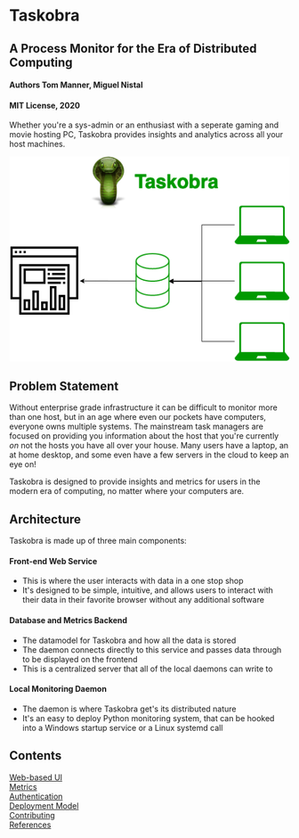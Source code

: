 # Taskobra 
## A Process Monitor for the Era of Distributed Computing
#### Authors Tom Manner, Miguel Nistal
#### MIT License, 2020 

Whether you're a sys-admin or an enthusiast with a seperate gaming and movie hosting PC, Taskobra provides insights and analytics across all your host machines. 

![Taskobra](images/taskobra_blockdiag.png)

## Problem Statement 
Without enterprise grade infrastructure it can be difficult to monitor more than one host, but in an age where even our pockets have computers, everyone owns multiple systems. The mainstream task managers are focused on providing you information about the host that you're currently _on_ not the hosts you have all over your house. Many users have a laptop, an at home desktop, and some even have a few servers in the cloud to keep an eye on! 

Taskobra is designed to provide insights and metrics for users in the modern era of computing, no matter where your computers are.

## Architecture 

Taskobra is made up of three main components:

#### Front-end Web Service
- This is where the user interacts with data in a one stop shop
- It's designed to be simple, intuitive, and allows users to interact with their data in their favorite browser without any additional software 

#### Database and Metrics Backend
- The datamodel for Taskobra and how all the data is stored
- The daemon connects directly to this service and passes data through to be displayed on the frontend
- This is a centralized server that all of the local daemons can write to 

#### Local Monitoring Daemon
- The daemon is where Taskobra get's its distributed nature
- It's an easy to deploy Python monitoring system, that can be hooked into a Windows startup service or a Linux systemd call 


## Contents 
[Web-based UI](webui.md)     
[Metrics](metrics.md)    
[Authentication](auth.md)    
[Deployment Model](deployment.md)    
[Contributing](contributing.md)    
[References](references.md)    
    

